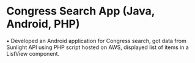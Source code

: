 # Congress Search App (Java, Android, PHP)

• Developed an Android application for Congress search, got data from Sunlight API using PHP script hosted on AWS, displayed list of items in a ListView component.

